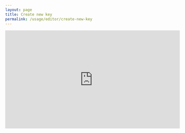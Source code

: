 ```yaml
---
layout: page
title: Create new key
permalink: /usage/editor/create-new-key
---
```


<iframe width="560" height="315" src="https://www.youtube.com/embed/sA5lnXm4Vt0" frameborder="0" allow="accelerometer; autoplay; encrypted-media; gyroscope; picture-in-picture" allowfullscreen></iframe>
